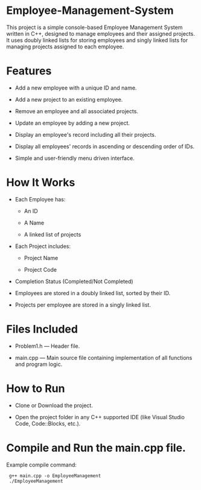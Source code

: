 # Employee-Management-System

This project is a simple console-based Employee Management System written in C++, designed to manage employees and their assigned projects. It uses doubly linked lists for storing employees and singly linked lists for managing projects assigned to each employee.

# Features

* Add a new employee with a unique ID and name.

* Add a new project to an existing employee.

* Remove an employee and all associated projects.

* Update an employee by adding a new project.

* Display an employee's record including all their projects.

* Display all employees' records in ascending or descending order of IDs.

* Simple and user-friendly menu driven interface.

# How It Works

* Each Employee has:

   * An ID

   * A Name

   * A linked list of projects

* Each Project includes:

   * Project Name

   * Project Code

* Completion Status (Completed/Not Completed)

* Employees are stored in a doubly linked list, sorted by their ID.

* Projects per employee are stored in a singly linked list.

# Files Included

* Problem1.h — Header file.

* main.cpp — Main source file containing implementation of all functions and program logic.

# How to Run

* Clone or Download the project.

* Open the project folder in any C++ supported IDE (like Visual Studio Code, Code::Blocks, etc.).

# Compile and Run the main.cpp file.

Example compile command:

     g++ main.cpp -o EmployeeManagement
     ./EmployeeManagement

